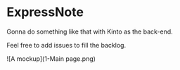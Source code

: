 ExpressNote
===========

Gonna do something like that with Kinto as the back-end.

Feel free to add issues to fill the backlog.

![A mockup](1-Main page.png)

